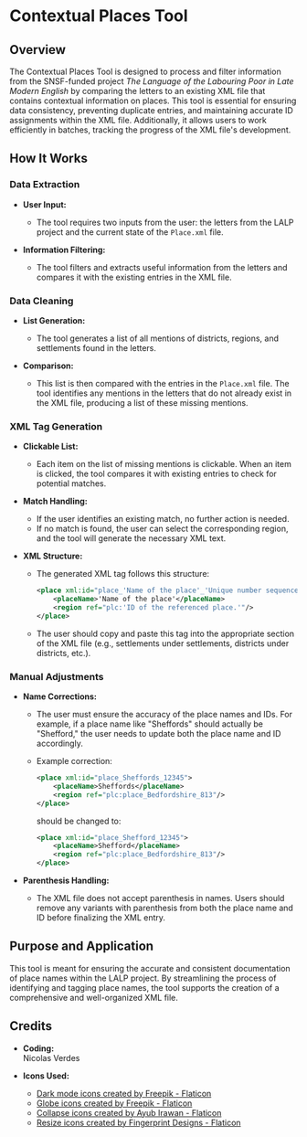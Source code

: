 # Contextual Places Tool

## Overview

The Contextual Places Tool is designed to process and filter information from the SNSF-funded project *The Language of the Labouring Poor in Late Modern English* by comparing the letters to an existing XML file that contains contextual information on places. This tool is essential for ensuring data consistency, preventing duplicate entries, and maintaining accurate ID assignments within the XML file. Additionally, it allows users to work efficiently in batches, tracking the progress of the XML file's development.

## How It Works

### Data Extraction

- **User Input:**
  - The tool requires two inputs from the user: the letters from the LALP project and the current state of the `Place.xml` file.

- **Information Filtering:**
  - The tool filters and extracts useful information from the letters and compares it with the existing entries in the XML file.

### Data Cleaning

- **List Generation:**
  - The tool generates a list of all mentions of districts, regions, and settlements found in the letters.

- **Comparison:**
  - This list is then compared with the entries in the `Place.xml` file. The tool identifies any mentions in the letters that do not already exist in the XML file, producing a list of these missing mentions.

### XML Tag Generation

- **Clickable List:**
  - Each item on the list of missing mentions is clickable. When an item is clicked, the tool compares it with existing entries to check for potential matches.

- **Match Handling:**
  - If the user identifies an existing match, no further action is needed.
  - If no match is found, the user can select the corresponding region, and the tool will generate the necessary XML text.

- **XML Structure:**
  - The generated XML tag follows this structure:
    ```xml
    <place xml:id="place_'Name of the place'_'Unique number sequence'">
        <placeName>'Name of the place'</placeName>
        <region ref="plc:'ID of the referenced place.'"/>
    </place>
    ```
  - The user should copy and paste this tag into the appropriate section of the XML file (e.g., settlements under settlements, districts under districts, etc.).

### Manual Adjustments

- **Name Corrections:**
  - The user must ensure the accuracy of the place names and IDs. For example, if a place name like "Sheffords" should actually be "Shefford," the user needs to update both the place name and ID accordingly.

  - Example correction:
    ```xml
    <place xml:id="place_Sheffords_12345">
        <placeName>Sheffords</placeName>
        <region ref="plc:place_Bedfordshire_813"/>
    </place>
    ```
    should be changed to:
    ```xml
    <place xml:id="place_Shefford_12345">
        <placeName>Shefford</placeName>
        <region ref="plc:place_Bedfordshire_813"/>
    </place>
    ```

- **Parenthesis Handling:**
  - The XML file does not accept parenthesis in names. Users should remove any variants with parenthesis from both the place name and ID before finalizing the XML entry.

## Purpose and Application

This tool is meant for ensuring the accurate and consistent documentation of place names within the LALP project. By streamlining the process of identifying and tagging place names, the tool supports the creation of a comprehensive and well-organized XML file.


## Credits

- **Coding:**  
  Nicolas Verdes

- **Icons Used:**  
  - <a href="https://www.flaticon.com/free-icons/dark-mode" title="dark mode icons">Dark mode icons created by Freepik - Flaticon</a>  
  - <a href="https://www.flaticon.com/free-icons/globe" title="globe icons">Globe icons created by Freepik - Flaticon</a>  
  - <a href="https://www.flaticon.com/free-icons/collapse" title="collapse icons">Collapse icons created by Ayub Irawan - Flaticon</a>  
  - <a href="https://www.flaticon.com/free-icons/resize" title="resize icons">Resize icons created by Fingerprint Designs - Flaticon</a>